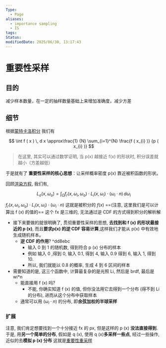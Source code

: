 ```yaml
---
Type:
  - Page
aliases:
  - importance sampling
  - IS
tags: 
Status: 
modifiedDate: 2025/06/30, 13:17:43
---
```


# 重要性采样

## 目的

减少样本数量，在一定的抽样数量基础上来增加准确度，减少方差

## 细节

根据[蒙特卡洛积分](蒙特卡洛积分.md)
我们有

$$
\int f ( x ) \, d x \approx\frac{1} {N} \sum_{i=1}^{N} \frac{f ( x_{i} )} {p ( x_{i} )}
$$

> 在这里, 其实可以通过数学证明, 当 p(x) 越接近 f(x) 的形状时, 积分误差就越小（方差越低）

于是就有了
**重要性采样的核心思想**：让采样概率密度 p(x) 靠近被积函数的形状。

回顾[渲染方程](渲染方程.md), 我们有,

$$
L_{o} ( x, \omega_{o} )=\int_{\Omega} f_{r} ( x, \omega_{i}, \omega_{o} ) \cdot L_{i} ( x, \omega_{i} ) \cdot( \omega_{i} \cdot n ) \, d \omega_{i}
$$

$f_{r} ( x, \omega_{i}, \omega_{o} ) \cdot L_{i} ( x, \omega_{i} ) \cdot( \omega_{i} \cdot n )$ 这就是被积分的 $f(x)$ ==(注意, 这里我们是可以计算出 f (x) 的值的==
这个 fx 是三维的, 无法通过逆 CDF 的方式得到积分的解析解
- 接下来要做的就很明确了, 贯彻重要性采样的思想, **去找到和 f (x) 的形状最接近的 p (x)**, 而且**要求p(x​) 的逆 CDF 容易计算**,这样我们才能从 p(x​) 中有效地生成随机样本。
    - **逆 CDF 的作用**? ^dd8ebc
        - 输入 0 到 1 的随机数, 得到符合 p (x) 分布的样本
        - 例如 输入 0 ,得到 0, 输入 0.1, 得到 4, 输入 0.9 得到 6, 输入 1, 得到 10. 
        - 所以, 我们就能以 0.8 的概率, 生成 4 到 6 区间的样本
- 需要知道的是, 这三个函数中, 计算最复杂的是光照 Li, 然后是 brdf, 最后是 wi\*n
    - 能直接用 f (x) 吗?
        - 不能, 你确实知道 f (x) 的值, 但你没法用它去得到一个分布 (得不到 Li 的分布), 进而从这个分布中获取样本
    - 通常可以用 $( \omega_{i} \cdot n )$ 的分布, 即**余弦加权的半球采样**

### 扩展

注意, 我们肯定想要找到一个十分接近 fx 的 px, 但是这样的 p (x) **没法直接得到**. 
于是, 用**另一个简单的分布**, 假如是 q (x), 使用 q (x)**多采样一些点**, 经过一些操作, 近似的去**模拟 p (x) 分布**
这就是[重要性重采样](重要性重采样.md)
